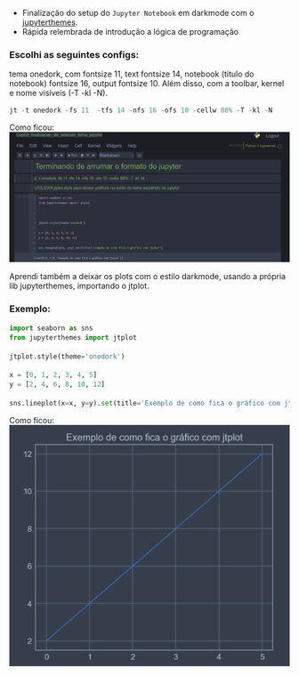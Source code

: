 - Finalização do setup do ```Jupyter Notebook``` em darkmode com o [jupyterthemes](https://github.com/dunovank/jupyter-themes).
- Rápida relembrada de introdução a lógica de programação

### Escolhi as seguintes configs:

tema onedork, com fontsize 11, text fontsize 14, notebook (titulo do notebook) fontsize 16, output fontsize 10.
Além disso, com a toolbar, kernel e nome visíveis (-T -kl -N).
~~~python
jt -t onedork -fs 11  -tfs 14 -nfs 16 -ofs 10 -cellw 88% -T -kl -N
~~~

Como ficou:
![configuração onedork](https://raw.githubusercontent.com/gustavo-rossin/Data_Science_Academy/main/Python%20in%20Data%20Analysis%20and%20Data%20Science/Cap03/exemplo_config_onedork.png)

Aprendi também a deixar os plots com o estilo darkmode, usando a própria lib jupyterthemes, importando o jtplot.

### Exemplo:
~~~python
import seaborn as sns
from jupyterthemes import jtplot

jtplot.style(theme='onedork')

x = [0, 1, 2, 3, 4, 5]
y = [2, 4, 6, 8, 10, 12]

sns.lineplot(x=x, y=y).set(title='Exemplo de como fica o gráfico com jtplot')
~~~

Como ficou:
<br>
![exemplo com jtplot no darkmode](https://raw.githubusercontent.com/gustavo-rossin/Data_Science_Academy/main/Python%20in%20Data%20Analysis%20and%20Data%20Science/Cap03/exemplo_grafico_jtplot.png)
